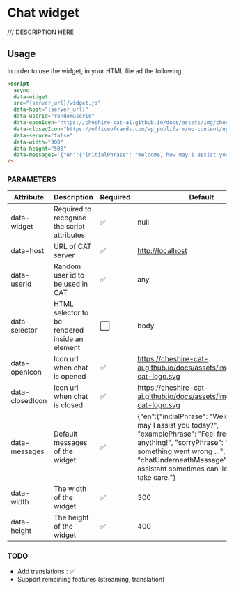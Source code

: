 # Chat widget

/// DESCRIPTION HERE

## Usage

In order to use the widget, in your HTML file ad the following:

```html
<script
  async
  data-widget
  src="{server_url}/widget.js"
  data-host="{server_url}"
  data-userId="randomuserid"
  data-openIcon="https://cheshire-cat-ai.github.io/docs/assets/img/cheshire-cat-logo.svg"
  data-closedIcon="https://officeofcards.com/wp_publifarm/wp-content/uploads/2022/09/officeofcards-logo-black.svg"
  data-secure="false"
  data-width="300"
  data-height="500"
  data-messages='{"en":{"initialPhrase": "Welcome, how may I assist you today?", "examplePhrase": "Feel free to ask anything!", "sorryPhrase": "Sorry, something went wrong ...", "chatUnderneathMessage": "The assistant sometimes can lie, please take care."}, "it": {"initialPhrase": "Benvenuto, come posso aiutarti oggi?", "sorryPhrase": "Mi dispiace, qualcosa è andato storto...","examplePhrase":"Sentiti libero di chiedere qualsiasi cosa!", "chatUnderneathMessage": "L`assistente a volte può mentire, fai attenzione."}}'
/>
```

### PARAMETERS

| Attribute       | Description                                    | Required | Default                                                                                                                                                                                                                                         |
| --------------- | ---------------------------------------------- | -------- | ----------------------------------------------------------------------------------------------------------------------------------------------------------------------------------------------------------------------------------------------- |
| data-widget     | Required to recognise the script attributes    | ✅       | null                                                                                                                                                                                                                                            |
| data-host       | URL of CAT server                              | ✅       | <http://localhost>                                                                                                                                                                                                                                |
| data-userId     | Random user id to be used in CAT               | ✅       | any                                                                                                                                                                                                                                             |
| data-selector   | HTML selector to be rendered inside an element | ⬜       | body                                                                                                                                                                                                                                            |
| data-openIcon   | Icon url when chat is opened                   | ✅       | <https://cheshire-cat-ai.github.io/docs/assets/img/cheshire-cat-logo.svg>                                                                                                                                                                       |
| data-closedIcon | Icon url when chat is closed                   | ✅       | <https://cheshire-cat-ai.github.io/docs/assets/img/cheshire-cat-logo.svg>                                                                                                                                                                       |
| data-messages   | Default messages of the widget                 | ✅       | {"en":{"initialPhrase": "Welcome, how may I assist you today?", "examplePhrase": "Feel free to ask anything!", "sorryPhrase": "Sorry, something went wrong ...", "chatUnderneathMessage": "The assistant sometimes can lie, please take care."} |
| data-width      | The width of the widget                        | ✅       | 300                                                                                                                                                                                                                                             |
| data-height     | The height of the widget                       | ✅       | 400                                                                                                                                                                                                                                             |


### TODO

- Add translations : ✅
- Support remaining features (streaming, translation)

